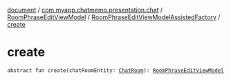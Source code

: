 [document](../../../index.md) / [com.myapp.chatmemo.presentation.chat](../../index.md) / [RoomPhraseEditViewModel](../index.md) / [RoomPhraseEditViewModelAssistedFactory](index.md) / [create](./create.md)

# create

`abstract fun create(chatRoomEntity: `[`ChatRoom`](../../../com.myapp.chatmemo.domain.model.entity/-chat-room/index.md)`): `[`RoomPhraseEditViewModel`](../index.md)
